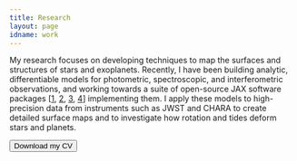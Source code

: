 ```yaml
---
title: Research
layout: page
idname: work
---
```



My research focuses on developing techniques to map the surfaces and structures of stars and exoplanets. Recently, I have been building analytic, differentiable models for photometric, spectroscopic, and interferometric observations, and working towards a suite of open-source JAX software packages [[1](https://github.com/shashankdholakia/harmonix), [2](https://github.com/shishirdholakia/eclipsoid), [3](https://github.com/shashankdholakia/sdholakia_2024a), [4](https://github.com/exoplanet-dev/jaxoplanet)] implementing them. I apply these models to high-precision data from instruments such as JWST and CHARA to create detailed surface maps and to investigate how rotation and tides deform stars and planets.



<input type="button" onclick="location.href='{{ site.baseurl }}/images/sd_cv.pdf';" value="Download my CV">
